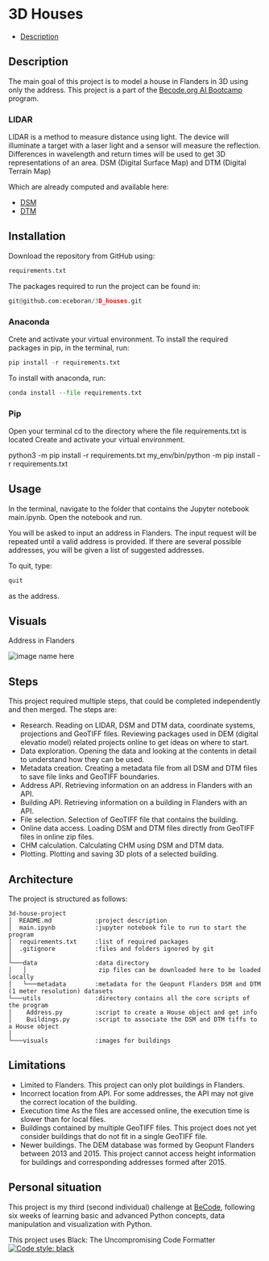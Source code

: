 # 3D Houses

- [Description](#Description)

## Description
The main goal of this project is to model a house in Flanders in 3D using only the address.
This project is a part of the [Becode.org AI Bootcamp](https://becode.org/learn/ai-bootcamp/) program.

### LIDAR

LIDAR is a method to measure distance using light. 
The device will illuminate a target with a laser light and a sensor will measure the reflection. 
Differences in wavelength and return times will be used to get 3D representations of an area.
DSM (Digital Surface Map) and DTM (Digital Terrain Map)

Which are already computed and available here:

- [DSM](http://www.geopunt.be/download?container=dhm-vlaanderen-ii-dsm-raster-1m&title=Digitaal%20Hoogtemodel%20Vlaanderen%20II,%20DSM,%20raster,%201m)
- [DTM](http://www.geopunt.be/download?container=dhm-vlaanderen-ii-dtm-raster-1m&title=Digitaal%20Hoogtemodel%20Vlaanderen%20II,%20DTM,%20raster,%201m)

## Installation
Download the repository from GitHub using:
```python
requirements.txt
```

The packages required to run the project can be found in:
```python
git@github.com:eceboran/3D_houses.git
```

### Anaconda
Crete and activate your virtual environment.
To install the required packages in pip, in the terminal, run:

```python
pip install -r requirements.txt
```
To install with anaconda, run:
```python
conda install --file requirements.txt 
```

### Pip
Open your terminal
cd to the directory where the file requirements.txt is located
Create and activate your virtual environment.
 
python3 -m pip install -r requirements.txt
my_env/bin/python -m pip install -r requirements.txt
 

## Usage
In the terminal, navigate to the folder that contains the Jupyter notebook main.ipynb. 
Open the notebook and run.

You will be asked to input an address in Flanders. The input request will be repeated until a valid address is provided.
If there are several possible addresses, you will be given a list of suggested addresses.

To quit, type:

```python
quit
```
as the address.

## Visuals

Address in Flanders

![image name here](visuals/example.png)


## Steps
This project required multiple steps, that could be completed independently and then merged.
The steps are:

- Research. Reading on LIDAR, DSM and DTM data, coordinate systems, projections and GeoTIFF files.
Reviewing packages used in DEM (digital elevatio model) related projects online to get ideas on where to start.
- Data exploration. Opening the data and looking at the contents in detail to understand how they can be used. 
- Metadata creation. Creating a metadata file from all DSM and DTM files to save file links and GeoTIFF boundaries.
- Address API. Retrieving information on an address in Flanders with an API.
- Building API. Retrieving information on a building in Flanders with an API.
- File selection. Selection of GeoTIFF file that contains the building.
- Online data access. Loading DSM and DTM files directly from GeoTIFF files in online zip files.
- CHM calculation. Calculating CHM using DSM and DTM data.
- Plotting. Plotting and saving 3D plots of a selected building.
  
## Architecture
The project is structured as follows:

```
3d-house-project
│  README.md            :project description
│  main.ipynb 			:jupyter notebook file to run to start the program
│  requirements.txt     :list of required packages
│  .gitignore           :files and folders ignored by git
│
└───data                :data directory
│   │					 zip files can be downloaded here to be loaded locally
│   └───metadata        :metadata for the Geopunt Flanders DSM and DTM (1 meter resolution) datasets
└───utils               :directory contains all the core scripts of the program
│    Address.py         :script to create a House object and get info
│    Buildings.py       :script to associate the DSM and DTM tiffs to a House object
│ 
└───visuals             :images for buildings
```

## Limitations
- Limited to Flanders.
This project can only plot buildings in Flanders.
- Incorrect location from API.
For some addresses, the API may not give the correct location of the building.
- Execution time
As the files are accessed online, the execution time is slower than for local files.
- Buildings contained by multiple GeoTIFF files.
This project does not yet consider buildings that do not fit in a single GeoTIFF file.
- Newer buildings.
The DEM database was formed by Geopunt Flanders between 2013 and 2015.
This project cannot access height information for buildings and corresponding addresses formed after 2015. 


## Personal situation
This project is my third (second individual) challenge at [BeCode](https://becode.org/), 
following six weeks of learning basic and advanced Python concepts, data manipulation and visualization with Python.



This project uses Black: The Uncompromising Code Formatter
[![Code style: black](https://img.shields.io/badge/code%20style-black-000000.svg)](https://github.com/psf/black)
